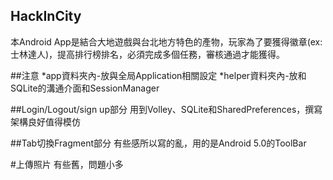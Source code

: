 ## HackInCity
本Android App是結合大地遊戲與台北地方特色的產物，玩家為了要獲得徽章(ex:士林達人)，提高排行榜排名，必須完成多個任務，審核通過才能獲得。

##注意
*app資料夾內-放與全局Application相關設定
*helper資料夾內-放和SQLite的溝通介面和SessionManager

##Login/Logout/sign up部分
用到Volley、SQLite和SharedPreferences，撰寫架構良好值得模仿

##Tab切換Fragment部分
有些感所以寫的亂，用的是Android 5.0的ToolBar

#上傳照片
有些舊，問題小多
